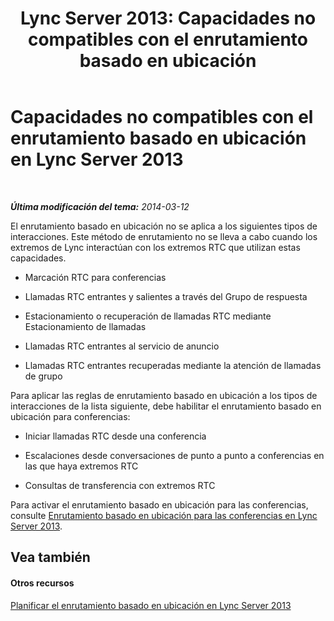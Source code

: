 ﻿---
title: 'Lync Server 2013: Capacidades no compatibles con el enrutamiento basado en ubicación'
TOCTitle: Capacidades no compatibles con el enrutamiento basado en ubicación
ms:assetid: c3d54953-a7d6-4465-a6c3-ae411b2d8ea9
ms:mtpsurl: https://technet.microsoft.com/es-es/library/JJ994071(v=OCS.15)
ms:contentKeyID: 52061738
ms.date: 05/19/2016
mtps_version: v=OCS.15
ms.translationtype: HT
---

# Capacidades no compatibles con el enrutamiento basado en ubicación en Lync Server 2013

 

_**Última modificación del tema:** 2014-03-12_

El enrutamiento basado en ubicación no se aplica a los siguientes tipos de interacciones. Este método de enrutamiento no se lleva a cabo cuando los extremos de Lync interactúan con los extremos RTC que utilizan estas capacidades.

  - Marcación RTC para conferencias

  - Llamadas RTC entrantes y salientes a través del Grupo de respuesta

  - Estacionamiento o recuperación de llamadas RTC mediante Estacionamiento de llamadas

  - Llamadas RTC entrantes al servicio de anuncio

  - Llamadas RTC entrantes recuperadas mediante la atención de llamadas de grupo

Para aplicar las reglas de enrutamiento basado en ubicación a los tipos de interacciones de la lista siguiente, debe habilitar el enrutamiento basado en ubicación para conferencias:

  - Iniciar llamadas RTC desde una conferencia

  - Escalaciones desde conversaciones de punto a punto a conferencias en las que haya extremos RTC

  - Consultas de transferencia con extremos RTC

Para activar el enrutamiento basado en ubicación para las conferencias, consulte [Enrutamiento basado en ubicación para las conferencias en Lync Server 2013](lync-server-2013-location-based-routing-for-conferencing.md).

## Vea también

#### Otros recursos

[Planificar el enrutamiento basado en ubicación en Lync Server 2013](lync-server-2013-planning-for-location-based-routing.md)

